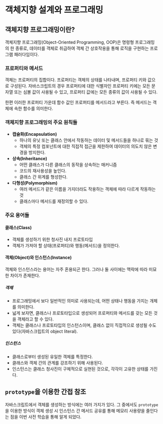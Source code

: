 # 객체지향 설계와 프로그래밍

## 객체지향 프로그래밍이란?

객체지향 프로그래밍(Object-Oriented Programming, OOP)은 명령형 프로그래밍의 한 종류로, 데이터를 객체로 취급하여 객체 간 상호작용을 통해 로직을 구현하는 프로그램 패러다임이다.

### 프로퍼티와 메서드

객체는 프로퍼티의 집합이다. 프로퍼티는 객체의 상태를 나타내며, 프로퍼티 키와 값으로 구성된다. 자바스크립트의 경우 프로퍼티에 대한 식별자인 프로퍼티 키에는 모든 문자열 또는 심볼 값이 사용될 수 있고, 프로퍼티 값에는 모든 종류의 값이 사용될 수 있다.

한편 이러한 프로퍼티 가운데 함수 값인 프로퍼티를 메서드라고 부른다. 즉 메서드는 객체에 속한 함수를 의미한다.

### 객체지향 프로그래밍의 주요 원칙들

- **캡슐화(Encapsulation)**
  - 하나의 유닛 또는 클래스 안에서 작동하는 데이터 및 메서드들을 하나로 묶는 것
  - 객체의 특정 컴포넌트에 대한 직접적 접근을 제한하여 데이터의 의도치 않은 변경을 방지한다.
- **상속(Inheritance)**
  - 어떤 클래스가 다른 클래스의 동작을 상속하는 매커니즘
  - 코드의 재사용성을 높인다.
  - 클래스 간 위계를 형성한다.
- **다형성(Polymorphism)**
  - 여러 메서드가 같은 이름을 가지더라도 작용하는 객체에 따라 다르게 작동하는 것
  - 클래스마다 메서드를 재정의할 수 있다.

### 주요 용어들

#### 클래스(Class)

- 객체를 생성하기 위한 청사진 내지 프로토타입
- 객체가 가져야 할 상태(프로퍼티)와 행동(메서드)을 정의한다.

#### 객체(Object)와 인스턴스(Instance)

객체와 인스턴스라는 용어는 자주 혼용되곤 한다. 그러나 둘 사이에는 맥락에 따라 미묘한 차이가 존재한다.

##### 객체

- 프로그래밍에서 보다 일반적인 의미로 사용되는데, 어떤 상태나 행동을 가지는 개체를 의미한다.
- 넓게 보자면, 클래스나 프로토타입으로 생성되어 프로퍼티와 메서드를 갖는 모든 것을 객체라고 할 수 있다.
- 객체는 클래스나 프로토타입의 인스턴스이며, 클래스 없이 직접적으로 생성될 수도 있다(자바스크립트의 object literal).

##### 인스턴스

- 클래스로부터 생성된 유일한 객체를 특정한다.
- 클래스와 객체 간의 관계를 강조하기 위해 사용된다.
- 인스턴스는 클래스 청사진이 구체적으로 실현된 것으로, 각각이 고유한 상태를 가진다.

## `prototype`을 이용한 간접 참조

자바스크립트에서 객체를 생성하는 방식에는 여러 가지가 있다. 그 중에서도 `prototype`을 이용한 방식이 객체 생성 시 인스턴스 간 메서드 공유를 통해 메모리 사용량을 줄인다는 점을 이번 사전 학습을 통해 알게 되었다.
